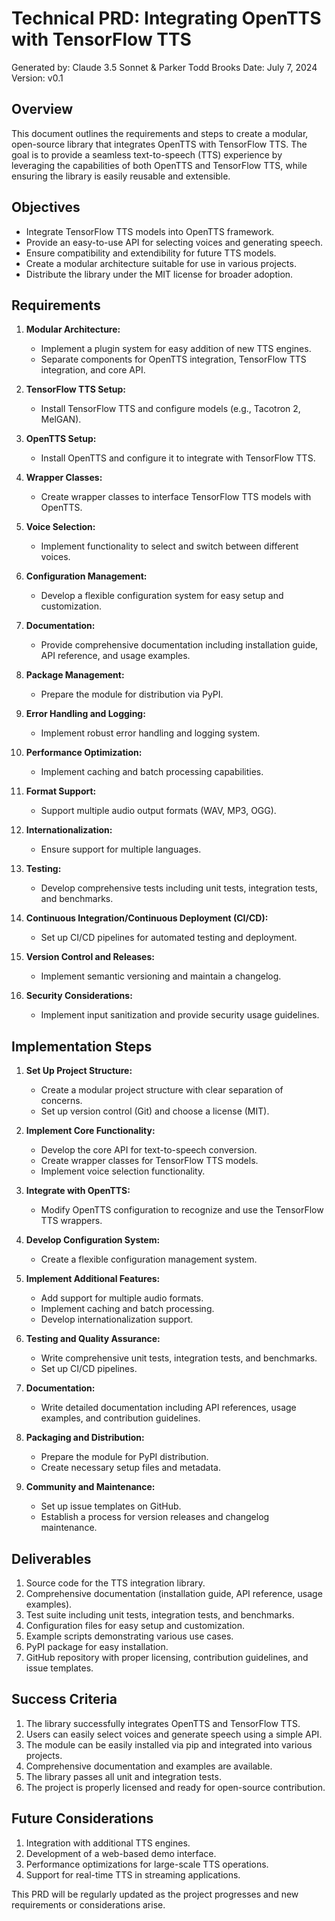 # Technical PRD: Integrating OpenTTS with TensorFlow TTS

Generated by: Claude 3.5 Sonnet & Parker Todd Brooks
Date: July 7, 2024
Version: v0.1

## Overview

This document outlines the requirements and steps to create a modular, open-source library that integrates OpenTTS with TensorFlow TTS. The goal is to provide a seamless text-to-speech (TTS) experience by leveraging the capabilities of both OpenTTS and TensorFlow TTS, while ensuring the library is easily reusable and extensible.

## Objectives

- Integrate TensorFlow TTS models into OpenTTS framework.
- Provide an easy-to-use API for selecting voices and generating speech.
- Ensure compatibility and extendibility for future TTS models.
- Create a modular architecture suitable for use in various projects.
- Distribute the library under the MIT license for broader adoption.

## Requirements

1. **Modular Architecture:**
   - Implement a plugin system for easy addition of new TTS engines.
   - Separate components for OpenTTS integration, TensorFlow TTS integration, and core API.

2. **TensorFlow TTS Setup:** 
   - Install TensorFlow TTS and configure models (e.g., Tacotron 2, MelGAN).

3. **OpenTTS Setup:** 
   - Install OpenTTS and configure it to integrate with TensorFlow TTS.

4. **Wrapper Classes:**
   - Create wrapper classes to interface TensorFlow TTS models with OpenTTS.

5. **Voice Selection:**
   - Implement functionality to select and switch between different voices.

6. **Configuration Management:**
   - Develop a flexible configuration system for easy setup and customization.

7. **Documentation:**
   - Provide comprehensive documentation including installation guide, API reference, and usage examples.

8. **Package Management:**
   - Prepare the module for distribution via PyPI.

9. **Error Handling and Logging:**
   - Implement robust error handling and logging system.

10. **Performance Optimization:**
    - Implement caching and batch processing capabilities.

11. **Format Support:**
    - Support multiple audio output formats (WAV, MP3, OGG).

12. **Internationalization:**
    - Ensure support for multiple languages.

13. **Testing:**
    - Develop comprehensive tests including unit tests, integration tests, and benchmarks.

14. **Continuous Integration/Continuous Deployment (CI/CD):**
    - Set up CI/CD pipelines for automated testing and deployment.

15. **Version Control and Releases:**
    - Implement semantic versioning and maintain a changelog.

16. **Security Considerations:**
    - Implement input sanitization and provide security usage guidelines.

## Implementation Steps

1. **Set Up Project Structure:**
   - Create a modular project structure with clear separation of concerns.
   - Set up version control (Git) and choose a license (MIT).

2. **Implement Core Functionality:**
   - Develop the core API for text-to-speech conversion.
   - Create wrapper classes for TensorFlow TTS models.
   - Implement voice selection functionality.

3. **Integrate with OpenTTS:**
   - Modify OpenTTS configuration to recognize and use the TensorFlow TTS wrappers.

4. **Develop Configuration System:**
   - Create a flexible configuration management system.

5. **Implement Additional Features:**
   - Add support for multiple audio formats.
   - Implement caching and batch processing.
   - Develop internationalization support.

6. **Testing and Quality Assurance:**
   - Write comprehensive unit tests, integration tests, and benchmarks.
   - Set up CI/CD pipelines.

7. **Documentation:**
   - Write detailed documentation including API references, usage examples, and contribution guidelines.

8. **Packaging and Distribution:**
   - Prepare the module for PyPI distribution.
   - Create necessary setup files and metadata.

9. **Community and Maintenance:**
   - Set up issue templates on GitHub.
   - Establish a process for version releases and changelog maintenance.

## Deliverables

1. Source code for the TTS integration library.
2. Comprehensive documentation (installation guide, API reference, usage examples).
3. Test suite including unit tests, integration tests, and benchmarks.
4. Configuration files for easy setup and customization.
5. Example scripts demonstrating various use cases.
6. PyPI package for easy installation.
7. GitHub repository with proper licensing, contribution guidelines, and issue templates.

## Success Criteria

1. The library successfully integrates OpenTTS and TensorFlow TTS.
2. Users can easily select voices and generate speech using a simple API.
3. The module can be easily installed via pip and integrated into various projects.
4. Comprehensive documentation and examples are available.
5. The library passes all unit and integration tests.
6. The project is properly licensed and ready for open-source contribution.

## Future Considerations

1. Integration with additional TTS engines.
2. Development of a web-based demo interface.
3. Performance optimizations for large-scale TTS operations.
4. Support for real-time TTS in streaming applications.

This PRD will be regularly updated as the project progresses and new requirements or considerations arise.
